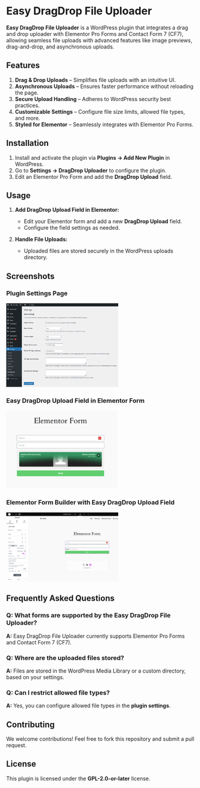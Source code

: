 # Easy DragDrop File Uploader

**Easy DragDrop File Uploader** is a WordPress plugin that integrates a drag and drop uploader with Elementor Pro Forms and Contact Form 7 (CF7), allowing seamless file uploads with advanced features like image previews, drag-and-drop, and asynchronous uploads.

## Features

1. **Drag & Drop Uploads** – Simplifies file uploads with an intuitive UI.
2. **Asynchronous Uploads** – Ensures faster performance without reloading the page.
3. **Secure Upload Handling** – Adheres to WordPress security best practices.
4. **Customizable Settings** – Configure file size limits, allowed file types, and more.
5. **Styled for Elementor** – Seamlessly integrates with Elementor Pro Forms.

## Installation

1. Install and activate the plugin via **Plugins → Add New Plugin** in WordPress.
2. Go to **Settings → DragDrop Uploader** to configure the plugin.
3. Edit an Elementor Pro Form and add the **DragDrop Upload** field.

## Usage

1. **Add DragDrop Upload Field in Elementor:**  
   - Edit your Elementor form and add a new **DragDrop Upload** field.
   - Configure the field settings as needed.

2. **Handle File Uploads:**  
   - Uploaded files are stored securely in the WordPress uploads directory.

## Screenshots

### Plugin Settings Page  
<img src="assets/screenshot-1.png" width="300">

### Easy DragDrop Upload Field in Elementor Form  
<img src="assets/screenshot-2.png" width="300">

### Elementor Form Builder with Easy DragDrop Upload Field  
<img src="assets/screenshot-3.png" width="300">

## Frequently Asked Questions

### Q: What forms are supported by the Easy DragDrop File Uploader?
**A:** Easy DragDrop File Uploader currently supports Elementor Pro Forms and Contact Form 7 (CF7).

### Q: Where are the uploaded files stored?  
**A:** Files are stored in the WordPress Media Library or a custom directory, based on your settings.

### Q: Can I restrict allowed file types?  
**A:** Yes, you can configure allowed file types in the **plugin settings**.

## Contributing

We welcome contributions! Feel free to fork this repository and submit a pull request.

## License

This plugin is licensed under the **GPL-2.0-or-later** license.
